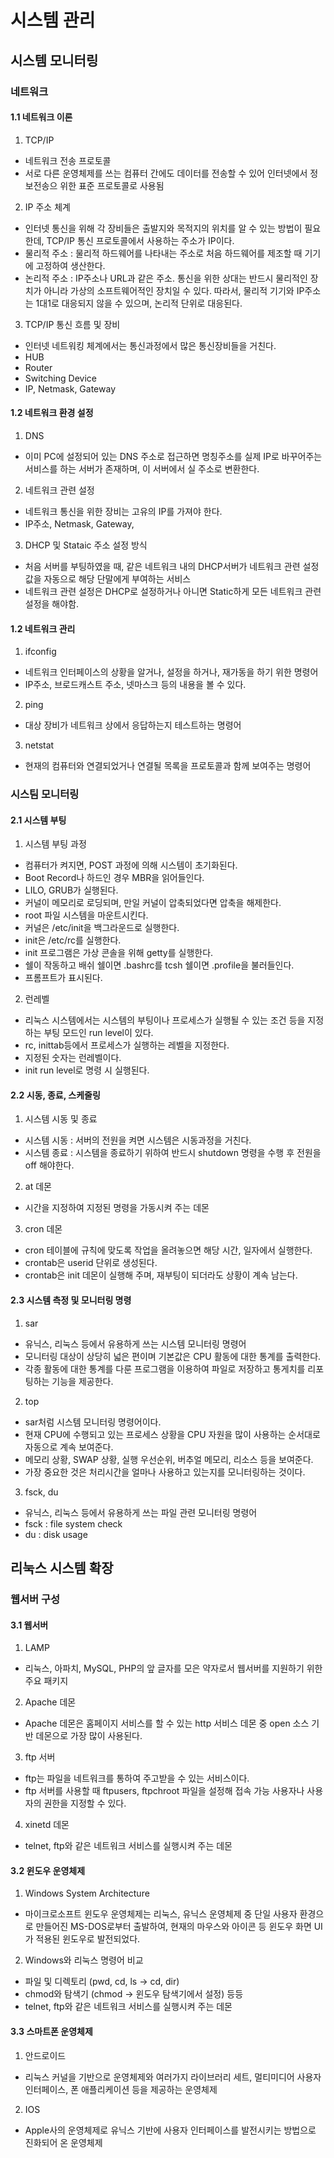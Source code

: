 # 시스템 관리

## 시스템 모니터링
### 네트워크
#### 1.1 네트워크 이론
1. TCP/IP
- 네트워크 전송 프로토콜
- 서로 다른 운영체제를 쓰는 컴퓨터 간에도 데이터를 전송할 수 있어 인터넷에서 정보전송으 위한 표준 프로토콜로 사용됨
2. IP 주소 체계
- 인터넷 통신을 위해 각 장비들은 출발지와 목적지의 위치를 알 수 있는 방법이 필요한데, TCP/IP 통신 프로토콜에서 사용하는 주소가 IP이다.
- 물리적 주소 : 물리적 하드웨어를 나타내는 주소로 처음 하드웨어를 제조할 때 기기에 고정하여 생산한다.
- 논리적 주소 : IP주소나 URL과 같은 주소. 통신을 위한 상대는 반드시 물리적인 장치가 아니라 가상의 소프트웨어적인 장치일 수 있다. 따라서, 물리적 기기와 IP주소는 1대1로 대응되지 않을 수 있으며, 논리적 단위로 대응된다.
3. TCP/IP 통신 흐름 및 장비
- 인터넷 네트워킹 체계에서는 통신과정에서 많은 통신장비들을 거친다.
- HUB
- Router
- Switching Device
- IP, Netmask, Gateway
#### 1.2 네트워크 환경 설정
1. DNS
- 이미 PC에 설정되어 있는 DNS 주소로 접근하면 명칭주소를 실제 IP로 바꾸어주는 서비스를 하는 서버가 존재하며, 이 서버에서 실 주소로 변환한다.
2. 네트워크 관련 설정
- 네트워크 통신을 위한 장비는 고유의 IP를 가져야 한다.
- IP주소, Netmask, Gateway,
3. DHCP 및 Stataic 주소 설정 방식
- 처음 서버를 부팅하였을 때, 같은 네트워크 내의 DHCP서버가 네트워크 관련 설정값을 자동으로 해당 단말에게 부여하는 서비스
- 네트워크 관련 설정은 DHCP로 설정하거나 아니면 Static하게 모든 네트워크 관련 설정을 해야함.
#### 1.2 네트워크 관리
1. ifconfig
- 네트워크 인터페이스의 상황을 알거나, 설정을 하거나, 재가동을 하기 위한 명령어
- IP주소, 브로드캐스트 주소, 넷마스크 등의 내용을 볼 수 있다.
2. ping
- 대상 장비가 네트워크 상에서 응답하는지 테스트하는 명령어
3. netstat
- 현재의 컴퓨터와 연결되었거나 연결될 목록을 프로토콜과 함께 보여주는 명령어

### 시스팀 모니터링
#### 2.1 시스템 부팅
1. 시스템 부팅 과정
- 컴퓨터가 켜지면, POST 과정에 의해 시스템이 초기화된다.
- Boot Record나 하드인 경우 MBR을 읽어들인다.
- LILO, GRUB가 실행된다.
- 커널이 메모리로 로딩되며, 만일 커널이 압축되었다면 압축을 해제한다.
- root 파일 시스템을 마운트시킨다.
- 커널은 /etc/init을 백그라운드로 실행한다.
- init은 /etc/rc를 실행한다.
- init 프로그램은 가상 콘솔을 위해 getty를 실행한다.
- 쉘이 작동하고 배쉬 쉘이면 .bashrc를 tcsh 쉘이면 .profile을 불러들인다.
- 프롬프트가 표시된다.
2. 런레벨
- 리눅스 시스템에서는 시스템의 부팅이나 프로세스가 실행될 수 있는 조건 등을 지정하는 부팅 모드인 run level이 있다.
- rc, inittab등에서 프로세스가 실행하는 레벨을 지정한다.
- 지정된 숫자는 런레벨이다.
- init run level로 명령 시 실행된다.
#### 2.2 시동, 종료, 스케줄링
1. 시스템 시동 및 종료
- 시스템 시동 : 서버의 전원을 켜면 시스템은 시동과정을 거친다.
- 시스템 종료 : 시스템을 종료하기 위하여 반드시 shutdown 명령을 수행 후 전원을 off 해야한다.
2. at 데몬
- 시간을 지정하여 지정된 명령을 가동시켜 주는 데몬
3. cron 데몬
- cron 테이블에 규칙에 맞도록 작업을 올려놓으면 해당 시간, 일자에서 실행한다.
- crontab은 userid 단위로 생성된다.
- crontab은 init 데몬이 실행해 주며, 재부팅이 되더라도 상황이 계속 남는다.
#### 2.3 시스템 측정 및 모니터링 명령
1. sar
- 유닉스, 리눅스 등에서 유용하게 쓰는 시스템 모니터링 명령어
- 모니터링 대상이 상당히 넓은 편이며 기본값은 CPU 활동에 대한 통계를 출력한다.
- 각종 활동에 대한 통계를 다룬 프로그램을 이용하여 파일로 저장하고 통게치를 리포팅하는 기능을 제공한다.
2. top
- sar처럼 시스템 모니터링 명령어이다.
- 현재 CPU에 수행되고 있는 프로세스 상황을 CPU 자원을 많이 사용하는 순서대로 자동으로 계속 보여준다.
- 메모리 상황, SWAP 상황, 실행 우선순위, 버추얼 메모리, 리소스 등을 보여준다.
- 가장 중요한 것은 처리시간을 얼마나 사용하고 있는지를 모니터링하는 것이다.
3. fsck, du
- 유닉스, 리눅스 등에서 유용하게 쓰는 파일 관련 모니터링 명령어
- fsck : file system check
- du : disk usage

## 리눅스 시스템 확장
### 웹서버 구성
#### 3.1 웹서버
1. LAMP
- 리눅스, 아파치, MySQL, PHP의 앞 글자를 모은 약자로서 웹서버를 지원하기 위한 주요 패키지
2. Apache 데몬
- Apache 데몬은 홈페이지 서비스를 할 수 있는 http 서비스 데몬 중 open 소스 기반 데몬으로 가장 많이 사용된다.
3. ftp 서버
- ftp는 파일을 네트워크를 통하여 주고받을 수 있는 서비스이다.
- ftp 서버를 사용할 때 ftpusers, ftpchroot 파일을 설정해 접속 가능 사용자나 사용자의 권한을 지정할 수 있다.
4. xinetd 데몬
- telnet, ftp와 같은 네트워크 서비스를 실행시켜 주는 데몬
#### 3.2 윈도우 운영체제
1. Windows System Architecture
- 마이크로소프트 윈도우 운영체제는 리눅스, 유닉스 운영체제 중 단일 사용자 환경으로 만들어진 MS-DOS로부터 출발하여, 현재의 마우스와 아이콘 등 윈도우 화면 UI가 적용된 윈도우로 발전되었다.
2. Windows와 리눅스 명령어 비교
- 파일 및 디렉토리 (pwd, cd, ls -> cd, dir)
- chmod와 탐색기 (chmod -> 윈도우 탐색기에서 설정)
등등
- telnet, ftp와 같은 네트워크 서비스를 실행시켜 주는 데몬
#### 3.3 스마트폰 운영체제
1. 안드로이드
- 리눅스 커널을 기반으로 운영체제와 여러가지 라이브러리 세트, 멀티미디어 사용자 인터페이스, 폰 애플리케이션 등을 제공하는 운영체제
2. IOS
- Apple사의 운영체제로 유닉스 기반에 사용자 인터페이스를 발전시키는 방법으로 진화되어 온 운영체제